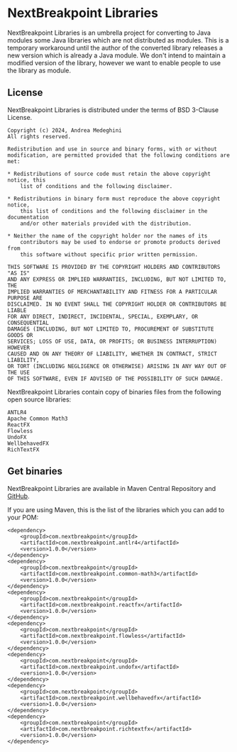 # NextBreakpoint Libraries

NextBreakpoint Libraries is an umbrella project for converting to Java modules some Java libraries which are not distributed as modules.
This is a temporary workaround until the author of the converted library releases a new version which is already a Java module. 
We don't intend to maintain a modified version of the library, however we want to enable people to use the library as module.


## License

NextBreakpoint Libraries is distributed under the terms of BSD 3-Clause License.

    Copyright (c) 2024, Andrea Medeghini
    All rights reserved.

    Redistribution and use in source and binary forms, with or without
    modification, are permitted provided that the following conditions are met:

    * Redistributions of source code must retain the above copyright notice, this
        list of conditions and the following disclaimer.

    * Redistributions in binary form must reproduce the above copyright notice,
        this list of conditions and the following disclaimer in the documentation
        and/or other materials provided with the distribution.

    * Neither the name of the copyright holder nor the names of its
        contributors may be used to endorse or promote products derived from
        this software without specific prior written permission.

    THIS SOFTWARE IS PROVIDED BY THE COPYRIGHT HOLDERS AND CONTRIBUTORS "AS IS"
    AND ANY EXPRESS OR IMPLIED WARRANTIES, INCLUDING, BUT NOT LIMITED TO, THE
    IMPLIED WARRANTIES OF MERCHANTABILITY AND FITNESS FOR A PARTICULAR PURPOSE ARE
    DISCLAIMED. IN NO EVENT SHALL THE COPYRIGHT HOLDER OR CONTRIBUTORS BE LIABLE
    FOR ANY DIRECT, INDIRECT, INCIDENTAL, SPECIAL, EXEMPLARY, OR CONSEQUENTIAL
    DAMAGES (INCLUDING, BUT NOT LIMITED TO, PROCUREMENT OF SUBSTITUTE GOODS OR
    SERVICES; LOSS OF USE, DATA, OR PROFITS; OR BUSINESS INTERRUPTION) HOWEVER
    CAUSED AND ON ANY THEORY OF LIABILITY, WHETHER IN CONTRACT, STRICT LIABILITY,
    OR TORT (INCLUDING NEGLIGENCE OR OTHERWISE) ARISING IN ANY WAY OUT OF THE USE
    OF THIS SOFTWARE, EVEN IF ADVISED OF THE POSSIBILITY OF SUCH DAMAGE.

NextBreakpoint Libraries contain copy of binaries files from the following open source libraries:

    ANTLR4
    Apache Common Math3
    ReactFX
    Flowless
    UndoFX 
    WellbehavedFX
    RichTextFX 


## Get binaries

NextBreakpoint Libraries are available in Maven Central Repository and [GitHub](https://github.com/nextbreakpoint/common).

If you are using Maven, this is the list of the libraries which you can add to your POM:

    <dependency>
        <groupId>com.nextbreakpoint</groupId>
        <artifactId>com.nextbreakpoint.antlr4</artifactId>
        <version>1.0.0</version>
    </dependency>
    <dependency>
        <groupId>com.nextbreakpoint</groupId>
        <artifactId>com.nextbreakpoint.common-math3</artifactId>
        <version>1.0.0</version>
    </dependency>
    <dependency>
        <groupId>com.nextbreakpoint</groupId>
        <artifactId>com.nextbreakpoint.reactfx</artifactId>
        <version>1.0.0</version>
    </dependency>
    <dependency>
        <groupId>com.nextbreakpoint</groupId>
        <artifactId>com.nextbreakpoint.flowless</artifactId>
        <version>1.0.0</version>
    </dependency>
    <dependency>
        <groupId>com.nextbreakpoint</groupId>
        <artifactId>com.nextbreakpoint.undofx</artifactId>
        <version>1.0.0</version>
    </dependency>
    <dependency>
        <groupId>com.nextbreakpoint</groupId>
        <artifactId>com.nextbreakpoint.wellbehavedfx</artifactId>
        <version>1.0.0</version>
    </dependency>
    <dependency>
        <groupId>com.nextbreakpoint</groupId>
        <artifactId>com.nextbreakpoint.richtextfx</artifactId>
        <version>1.0.0</version>
    </dependency>
